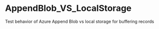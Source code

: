 # AppendBlob_VS_LocalStorage
Test behavior of Azure Append Blob vs local storage for buffering records
